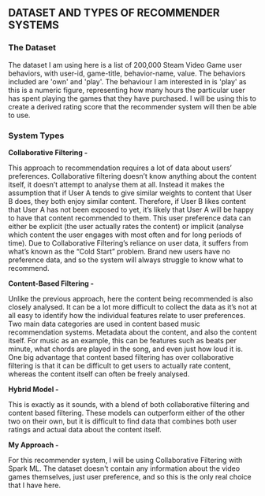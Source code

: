 ## DATASET AND TYPES OF RECOMMENDER SYSTEMS

### The Dataset

The dataset I am using here is a list of 200,000 Steam Video Game user behaviors, with user-id, game-title, behavior-name, value. The behaviors included are 'own' and 'play'. The behaviour I am interested in is 'play' as this is a numeric figure, representing how many hours the particular user has spent playing the games that they have purchased. I will be using this to create a derived rating score that the recommender system will then be able to use.

### System Types

**Collaborative Filtering -**

This approach to recommendation requires a lot of data about users’ preferences. Collaborative filtering doesn’t know anything about the content itself, it doesn’t attempt to analyse them at all. Instead it makes the assumption that if User A tends to give similar weights to content that User B does, they both enjoy similar content. Therefore, if User B likes content that User A has not been exposed to yet, it’s likely that User A will be happy to have that content recommended to them. This user preference data can either be explicit (the user actually rates the content) or implicit (analyse which content the user engages with most often and for long periods of time). Due to Collaborative Filtering’s reliance on user data, it suffers from what’s known as the “Cold Start” problem. Brand new users have no preference data, and so the system will always struggle to know what to recommend.

**Content-Based Filtering -**

Unlike the previous approach, here the content being recommended is also closely analysed. It can be a lot more difficult to collect the data as it’s not at all easy to identify how the individual features relate to user preferences. Two main data categories are used in content based music recommendation systems. Metadata about the content, and also the content itself. For music as an example, this can be features such as beats per minute, what chords are played in the song, and even just how loud it is. One big advantage that content based filtering has over collaborative filtering is that it can be difficult to get users to actually rate content, whereas the content itself can often be freely analysed.

**Hybrid Model -**

This is exactly as it sounds, with a blend of both collaborative filtering and content based filtering. These models can outperform either of the other two on their own, but it is difficult to find data that combines both user ratings and actual data about the content itself.

**My Approach -**

For this recommender system, I will be using Collaborative Filtering with Spark ML. The dataset doesn't contain any information about the video games themselves, just user preference, and so this is the only real choice that I have here.
